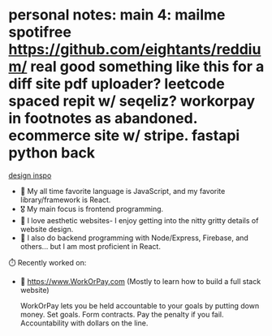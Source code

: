 # personal notes: main 4: mailme spotifree https://github.com/eightants/reddium/ real good something like this for a diff site pdf uploader? leetcode spaced repit w/ seqeliz? workorpay in footnotes as abandoned. ecommerce site w/ stripe. fastapi python back
[design inspo](https://www.makerpad.co/)
- 👀 My all time favorite language is JavaScript, and my favorite library/framework is React. 
- 🎖️ My main focus is frontend programming. 
- 🦢 I love aesthetic websites- I enjoy getting into the nitty gritty details of website design.
- 🥪 I also do backend programming with Node/Express, Firebase, and others... but I am most proficient in React. 

 ⏱️ Recently worked on: 
- 🔨 https://www.WorkOrPay.com (Mostly to learn how to build a full stack website)

  WorkOrPay lets you be held accountable to your goals by putting down money. Set goals. Form contracts. Pay the penalty if you fail. Accountability with dollars on the line.
<!---
wc2184/wc2184 is a ✨ special ✨ repository because its `README.md` (this file) appears on your GitHub profile.
You can click the Preview link to take a look at your changes.
--->
